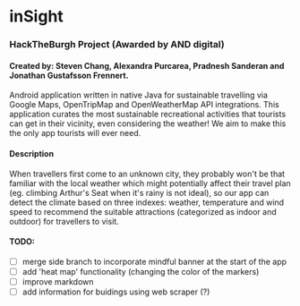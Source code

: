 # inSight
### HackTheBurgh Project (Awarded by AND digital)
#### Created by: Steven Chang, Alexandra Purcarea, Pradnesh Sanderan and Jonathan Gustafsson Frennert. 

Android application written in native Java for sustainable travelling via Google Maps, OpenTripMap and OpenWeatherMap API integrations. This application curates the most sustainable recreational activities that tourists can get in their vicinity, even considering the weather! We aim to make this the only app tourists will ever need.

#### Description
When travellers first come to an unknown city, they probably won't be that familiar with the local weather which might potentially affect their travel plan (eg. climbing Arthur's Seat when it's rainy is not ideal), so our app can detect the climate based on three indexes: weather, temperature and wind speed to recommend the suitable attractions (categorized as indoor and outdoor) for travellers to visit.

#### TODO: 
- [ ] merge side branch to incorporate mindful banner at the start of the app 
- [ ] add 'heat map' functionality (changing the color of the markers)
- [ ] improve markdown
- [ ] add information for buidings using web scraper (?)
